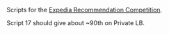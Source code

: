 Scripts for the [Expedia Recommendation Competition](https://www.kaggle.com/c/expedia-hotel-recommendations).

Script 17 should give about ~90th on Private LB.